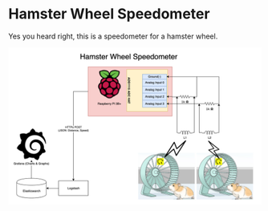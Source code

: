 

# Hamster Wheel Speedometer

Yes you heard right, this is a speedometer for a hamster wheel. 


<img src="images/hamsterWheelSpeedometerDiagram1.png" alt="Overview Diagram" width="800">



